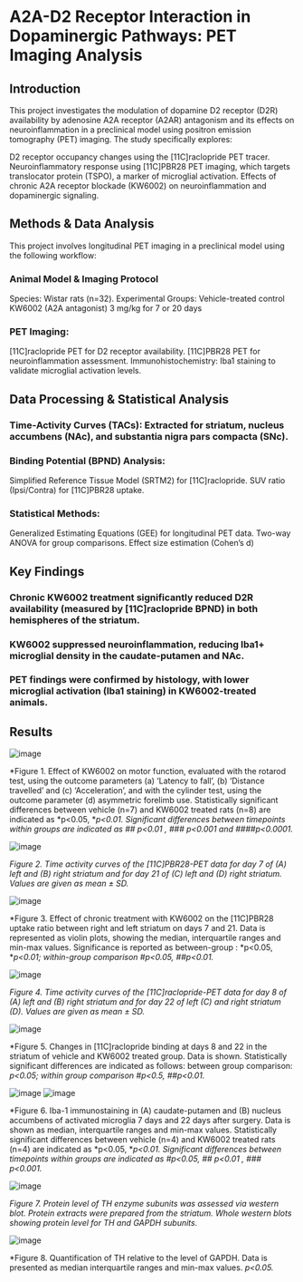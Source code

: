# A2A-D2 Receptor Interaction in Dopaminergic Pathways: PET Imaging Analysis

## Introduction
This project investigates the modulation of dopamine D2 receptor (D2R) availability by adenosine A2A receptor (A2AR) antagonism and its effects on neuroinflammation in a preclinical model using positron emission tomography (PET) imaging.
The study specifically explores:

D2 receptor occupancy changes using the [11C]raclopride PET tracer.
Neuroinflammatory response using [11C]PBR28 PET imaging, which targets translocator protein (TSPO), a marker of microglial activation.
Effects of chronic A2A receptor blockade (KW6002) on neuroinflammation and dopaminergic signaling.
## Methods & Data Analysis
This project involves longitudinal PET imaging in a preclinical model using the following workflow:
### Animal Model & Imaging Protocol
Species: Wistar rats (n=32).
Experimental Groups:
Vehicle-treated control
KW6002 (A2A antagonist) 3 mg/kg for 7 or 20 days
### PET Imaging:
[11C]raclopride PET for D2 receptor availability.
[11C]PBR28 PET for neuroinflammation assessment.
Immunohistochemistry: Iba1 staining to validate microglial activation levels.
## Data Processing & Statistical Analysis
### Time-Activity Curves (TACs): Extracted for striatum, nucleus accumbens (NAc), and substantia nigra pars compacta (SNc).
### Binding Potential (BPND) Analysis:
Simplified Reference Tissue Model (SRTM2) for [11C]raclopride.
SUV ratio (Ipsi/Contra) for [11C]PBR28 uptake.
### Statistical Methods:
Generalized Estimating Equations (GEE) for longitudinal PET data.
Two-way ANOVA for group comparisons.
Effect size estimation (Cohen’s d)
## Key Findings
### Chronic KW6002 treatment significantly reduced D2R availability (measured by [11C]raclopride BPND) in both hemispheres of the striatum.
### KW6002 suppressed neuroinflammation, reducing Iba1+ microglial density in the caudate-putamen and NAc.
### PET findings were confirmed by histology, with lower microglial activation (Iba1 staining) in KW6002-treated animals.

## Results
![image](https://github.com/user-attachments/assets/99258334-87cc-4809-8615-afb719827c1e)

*Figure 1. Effect of KW6002 on motor function, evaluated with the rotarod test, using the outcome parameters (a) ‘Latency to fall’, (b) ‘Distance travelled’  and (c) ‘Acceleration’, and with the cylinder test, using the outcome parameter (d) asymmetric forelimb use. Statistically significant differences between vehicle (n=7) and KW6002 treated rats (n=8) are indicated as *p<0.05, **p<0.01. Significant differences between timepoints within groups are indicated as ## p<0.01 , ### p<0.001 and ####p<0.0001.*


![image](https://github.com/user-attachments/assets/7fd1337e-7408-4b8b-91fc-cabbc706c187)

*Figure 2. Time activity curves of the [11C]PBR28-PET data for day 7 of (A) left and (B) right striatum and for day 21 of (C) left and (D) right striatum. Values are given as mean ± SD.*


![image](https://github.com/user-attachments/assets/94dd28f2-4e57-4c1f-8677-c405cb67d4af)

*Figure 3. Effect of chronic treatment with KW6002 on  the [11C]PBR28 uptake ratio between right and left striatum on days 7 and 21.  Data is represented as violin plots, showing the median, interquartile ranges and min-max values. Significance is reported as between-group : *p<0.05, **p<0.01; within-group comparison #p<0.05, ##p<0.01.*

![image](https://github.com/user-attachments/assets/5661189c-92a6-466d-94fc-da36b759ead4)

*Figure 4. Time activity curves of the [11C]raclopride-PET data for day 8 of (A) left and (B) right striatum and for day 22 of left (C) and right striatum (D). Values are given as mean ± SD.*

![image](https://github.com/user-attachments/assets/ff8e94dd-5dda-448b-a6b3-7066b730b2c7)

*Figure 5. Changes in [11C]raclopride binding at days 8 and 22 in the striatum of vehicle and KW6002 treated group. Data is shown.  Statistically significant differences are indicated as follows: between group comparison: *p<0.05; within group comparison #p<0.5, ##p<0.01.*



![image](https://github.com/user-attachments/assets/401e7e92-49ba-4e11-b7f2-bc616c00fdc0)
![image](https://github.com/user-attachments/assets/f7f8134f-1fd0-4e20-8c48-980ace12ba17)

*Figure 6. Iba-1 immunostaining in (A) caudate-putamen and (B) nucleus accumbens of activated microglia 7 days and 22 days after surgery. Data is shown as median, interquartile ranges and min-max values. Statistically significant differences between vehicle (n=4) and KW6002 treated rats (n=4) are indicated as *p<0.05, **p<0.01. Significant differences between timepoints within groups are indicated as #p<0.05, ## p<0.01 , ### p<0.001.*


![image](https://github.com/user-attachments/assets/06272b5a-984f-4bc7-bade-c3bb2572e595)

*Figure 7. Protein level of TH enzyme subunits was assessed via western blot. Protein extracts were prepared from the striatum. Whole western blots showing protein level for TH and GAPDH subunits.*

![image](https://github.com/user-attachments/assets/41b23b96-3561-4b77-9b65-5a4e488e51ed)

*Figure 8. Quantification of TH relative to the level of GAPDH. Data is presented as median interquartile ranges and min-max values. *p<0.05.*




